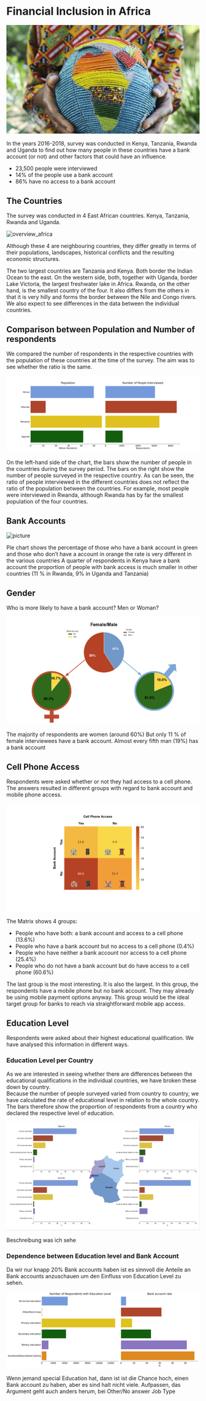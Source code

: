 # Financial Inclusion in Africa

![](/plots_and_pictures/africa_symbol_big.png)

In the years 2016-2018, survey was conducted in Kenya, Tanzania, Rwanda and Uganda to find out how many people in these countries have a bank account (or not) and other factors that could have an influence.


* 23,500 people were interviewed <br/>
* 14% of the people use a bank account
* 86% have no access to a bank account


## The Countries

The survey was conducted in 4 East African countries. Kenya, Tanzania, Rwanda and Uganda.   

![overview_africa](/plots_and_pictures/....png)

Although these 4 are neighbouring countries, they differ greatly in terms of their populations, landscapes, historical conflicts and the resulting economic structures.   

The two largest countries are Tanzania and Kenya. Both border the Indian Ocean to the east. On the western side, both, together with Uganda, border Lake Victoria, the largest freshwater lake in Africa. Rwanda, on the other hand, is the smallest country of the four. It also differs from the others in that it is very hilly and forms the border between the Nile and Congo rivers. 
We also expect to see differences in the data between the individual countries. 


## Comparison between Population and Number of respondents

We compared the number of respondents in the respective countries with the population of these countries at the time of the survey. The aim was to see whether the ratio is the same. 

![population_vs_number](/plots_and_pictures/population_vs_number.png)

On the left-hand side of the chart, the bars show the number of people in the countries during the survey period. The bars on the right show the number of people surveyed in the respective country. As can be seen, the ratio of people interviewed in the different countries does not reflect the ratio of the population between the countries. For example, most people were interviewed in Rwanda, although Rwanda has by far the smallest population of the four countries. 

## Bank Accounts

![picture](/plots_and_pictures/....png)

Pie chart shows the percentage of those who have a bank account in green and those who don’t have a account in orange
the rate is very different in the various countries
A quarter of respondents in Kenya have a bank account
the proportion of people with bank access is much smaller in other countries (11 % in Rwanda, 9% in Uganda and Tanzania)

## Gender

Who is more likely to have a bank account? Men or Woman?

![gender](/plots_and_pictures/Gender.png)


The majority of respondents are women (around 60%)
But only 11 % of female interviewees have a bank account. 
Almost every fifth man (19%) has a bank account

## Cell Phone Access

Respondents were asked whether or not they had access to a cell phone. The answers resulted in different groups with regard to bank account and mobile phone access.

![Cell_Phone_vs_Bank_account](/plots_and_pictures/CellPhone_vs_BankAccount.png)

The Matrix shows 4 groups:

* People who have both: a bank account and access to a cell phone  (13.6%)
* People who have a bank account but no access to a cell phone (0.4%)
* People who have neither a bank account nor access to a cell phone (25.4%)
* People who do not have a bank account but do have access to a cell phone (60.6%)  

The last group is the most interesting. It is also the largest. In this group, the respondents have a mobile phone but no bank account. They may already be using mobile payment options anyway. This group would be the ideal target group for banks to reach via straightforward mobile app access. 

## Education Level

Respondents were asked about their highest educational qualification. We have analysed this information in different ways. 

### Education Level per Country

As we are interested in seeing whether there are differences between the educational qualifications in the individual countries, we have broken these down by country.   
Because the number of people surveyed varied from country to country, we have calculated the rate of educational level in relation to the whole country. The bars therefore show the proportion of respondents from a country who declared the respective level of education. 

![Education_per_Country](/plots_and_pictures/Education_level_per_Country.png)

Beschreibung was ich sehe

### Dependence between Education level and Bank Account

Da wir nur knapp 20% Bank accounts haben ist es sinnvoll die Anteile an Bank accounts anzuschauen um den Einfluss von Education Level zu sehen. 

![Education_Bank_rate](/plots_and_pictures/edu_level_bank_rate.png)

Wenn jemand special Education hat, dann ist ist die Chance hoch, einen Bank account zu haben, aber es sind halt nicht viele. Aufpassen, das Argument geht auch anders herum, bei Other/No answer Job Type